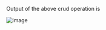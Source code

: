Output of the above crud operation is 

![image](https://github.com/shubham5538/CRUDDotnet/assets/80771033/a09aa57b-70de-42a4-b9f4-8ae633d215d8)
